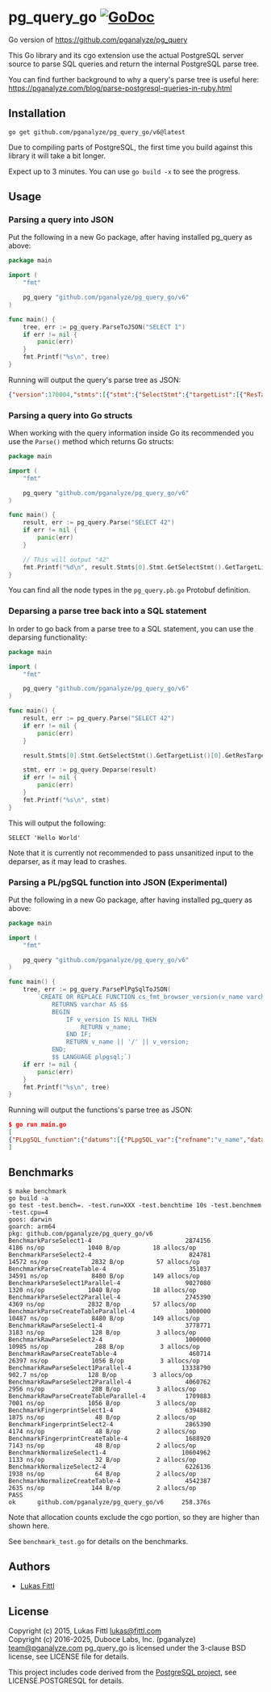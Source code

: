 # pg_query_go [![GoDoc](https://godoc.org/github.com/pganalyze/pg_query_go/v6?status.svg)](https://godoc.org/github.com/pganalyze/pg_query_go/v6)

Go version of https://github.com/pganalyze/pg_query

This Go library and its cgo extension use the actual PostgreSQL server source to parse SQL queries and return the internal PostgreSQL parse tree.

You can find further background to why a query's parse tree is useful here: https://pganalyze.com/blog/parse-postgresql-queries-in-ruby.html


## Installation

```
go get github.com/pganalyze/pg_query_go/v6@latest
```

Due to compiling parts of PostgreSQL, the first time you build against this library it will take a bit longer.

Expect up to 3 minutes. You can use `go build -x` to see the progress.

## Usage

### Parsing a query into JSON

Put the following in a new Go package, after having installed pg_query as above:

```go
package main

import (
	"fmt"

	pg_query "github.com/pganalyze/pg_query_go/v6"
)

func main() {
	tree, err := pg_query.ParseToJSON("SELECT 1")
	if err != nil {
		panic(err)
	}
	fmt.Printf("%s\n", tree)
}
```

Running will output the query's parse tree as JSON:

```json
{"version":170004,"stmts":[{"stmt":{"SelectStmt":{"targetList":[{"ResTarget":{"val":{"A_Const":{"ival":{"ival":1},"location":7}},"location":7}}],"limitOption":"LIMIT_OPTION_DEFAULT","op":"SETOP_NONE"}}}]}
```

### Parsing a query into Go structs

When working with the query information inside Go its recommended you use the `Parse()` method which returns Go structs:

```go
package main

import (
	"fmt"

	pg_query "github.com/pganalyze/pg_query_go/v6"
)

func main() {
	result, err := pg_query.Parse("SELECT 42")
	if err != nil {
		panic(err)
	}

	// This will output "42"
	fmt.Printf("%d\n", result.Stmts[0].Stmt.GetSelectStmt().GetTargetList()[0].GetResTarget().GetVal().GetAConst().GetIval().Ival)
}
```

You can find all the node types in the `pg_query.pb.go` Protobuf definition.

### Deparsing a parse tree back into a SQL statement

In order to go back from a parse tree to a SQL statement, you can use the deparsing functionality:

```go
package main

import (
	"fmt"

	pg_query "github.com/pganalyze/pg_query_go/v6"
)

func main() {
	result, err := pg_query.Parse("SELECT 42")
	if err != nil {
		panic(err)
	}

	result.Stmts[0].Stmt.GetSelectStmt().GetTargetList()[0].GetResTarget().Val = pg_query.MakeAConstStrNode("Hello World", -1)

	stmt, err := pg_query.Deparse(result)
	if err != nil {
		panic(err)
	}
	fmt.Printf("%s\n", stmt)
}
```

This will output the following:

```
SELECT 'Hello World'
```

Note that it is currently not recommended to pass unsanitized input to the deparser, as it may lead to crashes.

### Parsing a PL/pgSQL function into JSON (Experimental)

Put the following in a new Go package, after having installed pg_query as above:

```go
package main

import (
	"fmt"

	pg_query "github.com/pganalyze/pg_query_go/v6"
)

func main() {
	tree, err := pg_query.ParsePlPgSqlToJSON(
		`CREATE OR REPLACE FUNCTION cs_fmt_browser_version(v_name varchar, v_version varchar)
  			RETURNS varchar AS $$
  			BEGIN
  			    IF v_version IS NULL THEN
  			        RETURN v_name;
  			    END IF;
  			    RETURN v_name || '/' || v_version;
  			END;
  			$$ LANGUAGE plpgsql;`)
	if err != nil {
		panic(err)
	}
	fmt.Printf("%s\n", tree)
}
```

Running will output the functions's parse tree as JSON:

```json
$ go run main.go
[
{"PLpgSQL_function":{"datums":[{"PLpgSQL_var":{"refname":"v_name","datatype":{"PLpgSQL_type":{"typname":"UNKNOWN"}}}},{"PLpgSQL_var":{"refname":"v_version","datatype":{"PLpgSQL_type":{"typname":"UNKNOWN"}}}},{"PLpgSQL_var":{"refname":"found","datatype":{"PLpgSQL_type":{"typname":"UNKNOWN"}}}}],"action":{"PLpgSQL_stmt_block":{"lineno":2,"body":[{"PLpgSQL_stmt_if":{"lineno":3,"cond":{"PLpgSQL_expr":{"query":"v_version IS NULL"}},"then_body":[{"PLpgSQL_stmt_return":{"lineno":4,"expr":{"PLpgSQL_expr":{"query":"v_name"}}}}]}},{"PLpgSQL_stmt_return":{"lineno":6,"expr":{"PLpgSQL_expr":{"query":"v_name || '/' || v_version"}}}}]}}}}
]
```

## Benchmarks

```
$ make benchmark
go build -a
go test -test.bench=. -test.run=XXX -test.benchtime 10s -test.benchmem -test.cpu=4
goos: darwin
goarch: arm64
pkg: github.com/pganalyze/pg_query_go/v6
BenchmarkParseSelect1-4                          2874156              4186 ns/op            1040 B/op         18 allocs/op
BenchmarkParseSelect2-4                           824781             14572 ns/op            2832 B/op         57 allocs/op
BenchmarkParseCreateTable-4                       351037             34591 ns/op            8480 B/op        149 allocs/op
BenchmarkParseSelect1Parallel-4                  9027080              1320 ns/op            1040 B/op         18 allocs/op
BenchmarkParseSelect2Parallel-4                  2745390              4369 ns/op            2832 B/op         57 allocs/op
BenchmarkParseCreateTableParallel-4              1000000             10487 ns/op            8480 B/op        149 allocs/op
BenchmarkRawParseSelect1-4                       3778771              3183 ns/op             128 B/op          3 allocs/op
BenchmarkRawParseSelect2-4                       1000000             10985 ns/op             288 B/op          3 allocs/op
BenchmarkRawParseCreateTable-4                    460714             26397 ns/op            1056 B/op          3 allocs/op
BenchmarkRawParseSelect1Parallel-4              13338790               902.7 ns/op           128 B/op          3 allocs/op
BenchmarkRawParseSelect2Parallel-4               4060762              2956 ns/op             288 B/op          3 allocs/op
BenchmarkRawParseCreateTableParallel-4           1709883              7001 ns/op            1056 B/op          3 allocs/op
BenchmarkFingerprintSelect1-4                    6394882              1875 ns/op              48 B/op          2 allocs/op
BenchmarkFingerprintSelect2-4                    2865390              4174 ns/op              48 B/op          2 allocs/op
BenchmarkFingerprintCreateTable-4                1688920              7143 ns/op              48 B/op          2 allocs/op
BenchmarkNormalizeSelect1-4                     10604962              1133 ns/op              32 B/op          2 allocs/op
BenchmarkNormalizeSelect2-4                      6226136              1938 ns/op              64 B/op          2 allocs/op
BenchmarkNormalizeCreateTable-4                  4542387              2635 ns/op             144 B/op          2 allocs/op
PASS
ok      github.com/pganalyze/pg_query_go/v6     258.376s

```

Note that allocation counts exclude the cgo portion, so they are higher than shown here.

See `benchmark_test.go` for details on the benchmarks.


## Authors

- [Lukas Fittl](mailto:lukas@fittl.com)


## License

Copyright (c) 2015, Lukas Fittl <lukas@fittl.com><br>
Copyright (c) 2016-2025, Duboce Labs, Inc. (pganalyze) <team@pganalyze.com>
pg_query_go is licensed under the 3-clause BSD license, see LICENSE file for details.

This project includes code derived from the [PostgreSQL project](http://www.postgresql.org/),
see LICENSE.POSTGRESQL for details.
